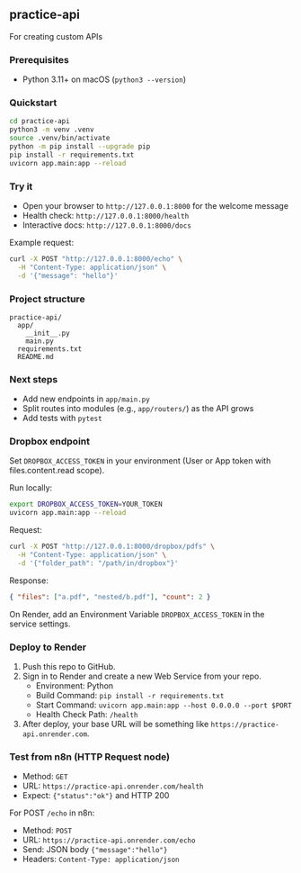 ## practice-api
For creating custom APIs

### Prerequisites
- Python 3.11+ on macOS (`python3 --version`)

### Quickstart
```bash
cd practice-api
python3 -m venv .venv
source .venv/bin/activate
python -m pip install --upgrade pip
pip install -r requirements.txt
uvicorn app.main:app --reload
```

### Try it
- Open your browser to `http://127.0.0.1:8000` for the welcome message
- Health check: `http://127.0.0.1:8000/health`
- Interactive docs: `http://127.0.0.1:8000/docs`

Example request:
```bash
curl -X POST "http://127.0.0.1:8000/echo" \
  -H "Content-Type: application/json" \
  -d '{"message": "hello"}'
```

### Project structure
```
practice-api/
  app/
    __init__.py
    main.py
  requirements.txt
  README.md
```

### Next steps
- Add new endpoints in `app/main.py`
- Split routes into modules (e.g., `app/routers/`) as the API grows
- Add tests with `pytest`

### Dropbox endpoint
Set `DROPBOX_ACCESS_TOKEN` in your environment (User or App token with files.content.read scope).

Run locally:
```bash
export DROPBOX_ACCESS_TOKEN=YOUR_TOKEN
uvicorn app.main:app --reload
```

Request:
```bash
curl -X POST "http://127.0.0.1:8000/dropbox/pdfs" \
  -H "Content-Type: application/json" \
  -d '{"folder_path": "/path/in/dropbox"}'
```
Response:
```json
{ "files": ["a.pdf", "nested/b.pdf"], "count": 2 }
```

On Render, add an Environment Variable `DROPBOX_ACCESS_TOKEN` in the service settings.

### Deploy to Render
1. Push this repo to GitHub.
2. Sign in to Render and create a new Web Service from your repo.
   - Environment: Python
   - Build Command: `pip install -r requirements.txt`
   - Start Command: `uvicorn app.main:app --host 0.0.0.0 --port $PORT`
   - Health Check Path: `/health`
3. After deploy, your base URL will be something like `https://practice-api.onrender.com`.

### Test from n8n (HTTP Request node)
- Method: `GET`
- URL: `https://practice-api.onrender.com/health`
- Expect: `{"status":"ok"}` and HTTP 200

For POST `/echo` in n8n:
- Method: `POST`
- URL: `https://practice-api.onrender.com/echo`
- Send: JSON body `{"message":"hello"}`
- Headers: `Content-Type: application/json`
